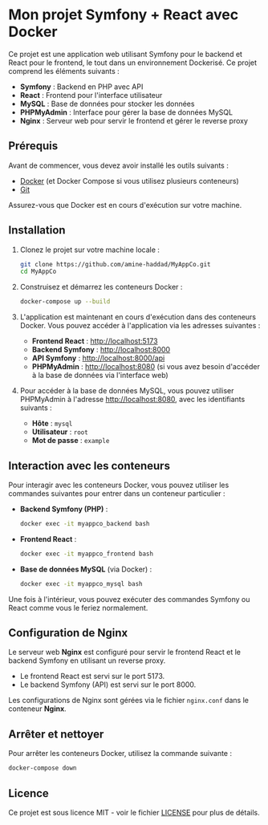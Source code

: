 # Mon projet Symfony + React avec Docker

Ce projet est une application web utilisant Symfony pour le backend et React pour le frontend, le tout dans un environnement Dockerisé. Ce projet comprend les éléments suivants :
- **Symfony** : Backend en PHP avec API
- **React** : Frontend pour l'interface utilisateur
- **MySQL** : Base de données pour stocker les données
- **PHPMyAdmin** : Interface pour gérer la base de données MySQL
- **Nginx** : Serveur web pour servir le frontend et gérer le reverse proxy

## Prérequis

Avant de commencer, vous devez avoir installé les outils suivants :
- [Docker](https://www.docker.com/products/docker-desktop) (et Docker Compose si vous utilisez plusieurs conteneurs)
- [Git](https://git-scm.com/)

Assurez-vous que Docker est en cours d'exécution sur votre machine.

## Installation

1. Clonez le projet sur votre machine locale :
    ```bash
    git clone https://github.com/amine-haddad/MyAppCo.git
    cd MyAppCo
    ```

2. Construisez et démarrez les conteneurs Docker :
    ```bash
    docker-compose up --build
    ```

3. L'application est maintenant en cours d'exécution dans des conteneurs Docker. Vous pouvez accéder à l'application via les adresses suivantes :
    - **Frontend React** : [http://localhost:5173](http://localhost:5173)
    - **Backend Symfony** : [http://localhost:8000](http://localhost:8000)
    - **API Symfony** : [http://localhost:8000/api](http://localhost:8000/api)
    - **PHPMyAdmin** : [http://localhost:8080](http://localhost:8080) (si vous avez besoin d'accéder à la base de données via l'interface web)

4. Pour accéder à la base de données MySQL, vous pouvez utiliser PHPMyAdmin à l'adresse [http://localhost:8080](http://localhost:8080), avec les identifiants suivants :
    - **Hôte** : `mysql`
    - **Utilisateur** : `root`
    - **Mot de passe** : `example`

## Interaction avec les conteneurs

Pour interagir avec les conteneurs Docker, vous pouvez utiliser les commandes suivantes pour entrer dans un conteneur particulier :

- **Backend Symfony (PHP)** :
    ```bash
    docker exec -it myappco_backend bash
    ```

- **Frontend React** :
    ```bash
    docker exec -it myappco_frontend bash
    ```

- **Base de données MySQL** (via Docker) :
    ```bash
    docker exec -it myappco_mysql bash
    ```

Une fois à l'intérieur, vous pouvez exécuter des commandes Symfony ou React comme vous le feriez normalement.

## Configuration de Nginx

Le serveur web **Nginx** est configuré pour servir le frontend React et le backend Symfony en utilisant un reverse proxy.

- Le frontend React est servi sur le port 5173.
- Le backend Symfony (API) est servi sur le port 8000.

Les configurations de Nginx sont gérées via le fichier `nginx.conf` dans le conteneur **Nginx**.

## Arrêter et nettoyer

Pour arrêter les conteneurs Docker, utilisez la commande suivante :

```bash
docker-compose down
```

## Licence

Ce projet est sous licence MIT - voir le fichier [LICENSE](LICENSE) pour plus de détails.